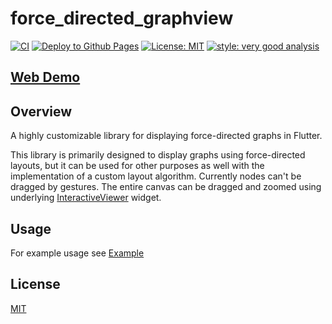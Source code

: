 # force_directed_graphview

[![CI](https://github.com/cupofme/force_directed_graphview/actions/workflows/ci.yaml/badge.svg)](https://github.com/cupofme/force_directed_graphview/actions/workflows/ci.yaml)
[![Deploy to Github Pages](https://github.com/cupofme/force_directed_graphview/actions/workflows/deploy.yaml/badge.svg?branch=main)](https://github.com/cupofme/force_directed_graphview/actions/workflows/deploy.yaml)
[![License: MIT](https://img.shields.io/badge/License-MIT-blue.svg)](https://opensource.org/licenses/MIT)
[![style: very good analysis](https://img.shields.io/badge/style-very_good_analysis-B22C89.svg)](https://pub.dev/packages/very_good_analysis)

## [Web Demo](https://cupofme.github.io/force_directed_graphview/#/)

## Overview

A highly customizable library for displaying force-directed graphs in Flutter.

This library is primarily designed to display graphs using force-directed layouts, but it can be used for other purposes as well with the implementation of a custom layout algorithm. Currently nodes can't be dragged by gestures. The entire canvas can be dragged and zoomed using underlying [InteractiveViewer](https://api.flutter.dev/flutter/widgets/InteractiveViewer-class.html) widget.

## Usage

For example usage see [Example](https://github.com/cupofme/force_directed_graphview/blob/main/example/lib/src/screen/general_demo_screen.dart)

## License

[MIT](https://opensource.org/license/mit/)
